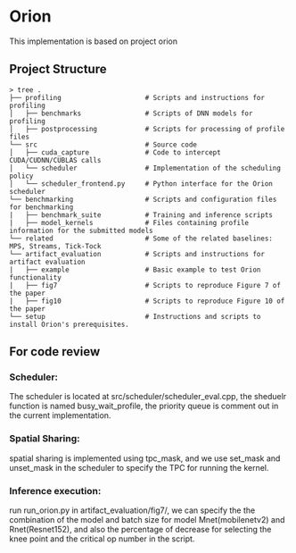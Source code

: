 # Orion

This implementation is based on project orion

## Project Structure
```
> tree .
├── profiling                     # Scripts and instructions for profiling
│   ├── benchmarks                # Scripts of DNN models for profiling
│   ├── postprocessing            # Scripts for processing of profile files
└── src                           # Source code
│   ├── cuda_capture              # Code to intercept CUDA/CUDNN/CUBLAS calls
│   └── scheduler                 # Implementation of the scheduling policy
│   └── scheduler_frontend.py     # Python interface for the Orion scheduler
└── benchmarking                  # Scripts and configuration files for benchmarking
|   ├── benchmark_suite           # Training and inference scripts
|   ├── model_kernels             # Files containing profile information for the submitted models
└── related                       # Some of the related baselines: MPS, Streams, Tick-Tock
└── artifact_evaluation           # Scripts and instructions for artifact evaluation
|   ├── example                   # Basic example to test Orion functionality
|   ├── fig7                      # Scripts to reproduce Figure 7 of the paper
|   ├── fig10                     # Scripts to reproduce Figure 10 of the paper
└── setup                         # Instructions and scripts to install Orion's prerequisites.
```

## For code review

### Scheduler: 
The scheduler is located at src/scheduler/scheduler_eval.cpp, the sheduelr function is named busy_wait_profile, the priority queue is comment out in the current implementation.

### Spatial Sharing: 
spatial sharing is implemented using tpc_mask, and we use set_mask and unset_mask in the scheduler to specify the TPC for running the kernel.


### Inference execution:
run run_orion.py in artifact_evaluation/fig7/, we can specify the the combination of the model and batch size for model Mnet(mobilenetv2) and Rnet(Resnet152), and also the percentage of decrease for selecting the knee point and the critical op number in the script.


